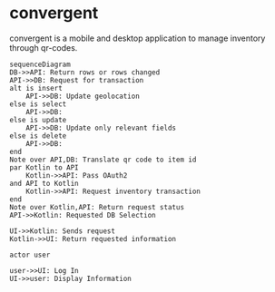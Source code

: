 # convergent
convergent is a mobile and desktop application to manage inventory through qr-codes.

```mermaid
sequenceDiagram
DB->>API: Return rows or rows changed
API->>DB: Request for transaction
alt is insert
    API->>DB: Update geolocation
else is select
    API->>DB: 
else is update
    API->>DB: Update only relevant fields
else is delete
    API->>DB: 
end
Note over API,DB: Translate qr code to item id
par Kotlin to API
    Kotlin->>API: Pass OAuth2
and API to Kotlin
    Kotlin->>API: Request inventory transaction
end
Note over Kotlin,API: Return request status
API->>Kotlin: Requested DB Selection

UI->>Kotlin: Sends request
Kotlin->>UI: Return requested information

actor user

user->>UI: Log In
UI->>user: Display Information
```